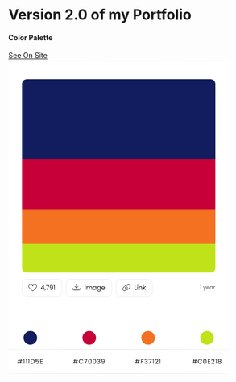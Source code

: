# Version 2.0 of my Portfolio

#### Color Palette

[See On Site](https://www.colorhunt.co/palette/111d5ec70039f37121c0e218)
![color palette](https://github.com/ewa1do/portfolio/blob/main/assets/img/color-palette.png)
